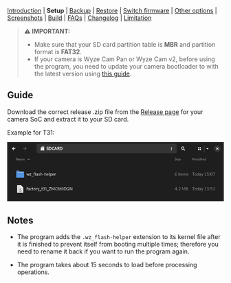 [Introduction](README.md) | **Setup** | [Backup](README_backup.md) | [Restore](README_restore.md) | [Switch firmware](README_switch_firmware.md) | [Other options](README_other_options.md) | [Screenshots](README_screenshots.md) | [Build](README_build.md) | [FAQs](README_FAQs.md) | [Changelog](Changelog.md) | [Limitation](Limitation.md)

> **⚠️ IMPORTANT:**
> - Make sure that your SD card partition table is **MBR** and partition format is **FAT32**.
> - If your camera is Wyze Cam Pan or Wyze Cam v2, before using the program, you need to update your camera bootloader to with the latest version using [this guide](https://github.com/gtxaspec/wz_mini_hacks/wiki/Setup-&-Installation).

## Guide

Download the correct release .zip file from the [Release page](https://github.com/archandanime/wz_flash-helper/releases/latest) for your camera SoC and extract it to your SD card.

Example for T31:

![Alt text](https://raw.githubusercontent.com/archandanime/wz_flash-helper/main/images/setup_01.png)

## Notes

- The program adds the `.wz_flash-helper` extension to its kernel file after it is finished to prevent itself from booting multiple times; therefore you need to rename it back if you want to run the program again.

- The program takes about 15 seconds to load before processing operations.

